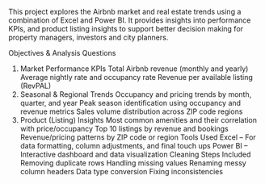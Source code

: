 This project explores the Airbnb market and real estate trends using a combination of Excel and Power BI. It provides insights into performance KPIs,  and product listing insights to support better decision making for property managers, investors and city planners.

Objectives & Analysis Questions
1. Market Performance KPIs
Total Airbnb revenue (monthly and yearly)
Average nightly rate and occupancy rate
Revenue per available listing (RevPAL)
2. Seasonal & Regional Trends
Occupancy and pricing trends by month, quarter, and year
Peak season identification using occupancy and revenue metrics
Sales volume distribution across ZIP code regions
3. Product (Listing) Insights
Most common amenities and their correlation with price/occupancy
Top 10 listings by revenue and bookings
Revenue/pricing patterns by ZIP code or region
Tools Used
Excel – For data formatting, column adjustments, and final touch ups
Power BI – Interactive dashboard and data visualization
Cleaning Steps Included
Removing duplicate rows
Handling missing values
Renaming messy column headers
Data type conversion
Fixing inconsistencies
